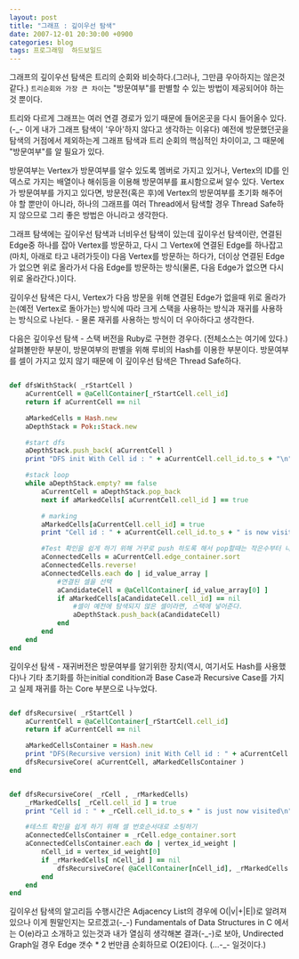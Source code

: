 ```yaml
---
layout: post
title: "그래프 : 깊이우선 탐색"
date: 2007-12-01 20:30:00 +0900
categories: blog
tags: 프로그래밍  하드보일드
---
```


그래프의 깊이우선 탐색은 트리의 순회와 비슷하다.(그러나, 그만큼 우아하지는 않은것 같다.) ```트리순회와 가장 큰 차이```는 "방문여부"를 판별할 수 있는 방법이 제공되어야 하는것 뿐이다.

트리와 다르게 그래프는 여러 연결 경로가 있기 때문에 들어온곳을 다시 들어올수 있다.(-_- 이게 내가 그래프 탐색이 '우아'하지 않다고 생각하는 이유다) 예전에 방문했던곳을 탐색의 거점에서 제외하는게 그래프 탐색과 트리 순회의 핵심적인 차이이고, 그 때문에 "방문여부"를 알 필요가 있다.

방문여부는 Vertex가 방문여부를 알수 있도록 멤버로 가지고 있거나, Vertex의 ID를 인덱스로 가지는 배열이나 해쉬등을 이용해 방문여부를 표시함으로써 알수 있다. Vertex가 방문여부를 가지고 있다면, 방문전(혹은 후)에 Vertex의 방문여부를 초기화 해주어야 할 뿐만이 아니라, 하나의 그래프를 여러 Thread에서 탐색할 경우 Thread Safe하지 않으므로 그리 좋은 방법은 아니라고 생각한다.

그래프 탐색에는 깊이우선 탐색과 너비우선 탐색이 있는데 깊이우선 탐색이란, 연결된 Edge중 하나를 잡아 Vertex를 방문하고, 다시 그 Vertex에 연결된 Edge를 하나잡고 (마치, 아래로 타고 내려가듯이) 다음 Vertex를 방문하는 하다가, 더이상 연결된 Edge가 없으면 위로 올라가서 다음 Edge를 방문하는 방식(물론, 다음 Edge가 없으면 다시 위로 올라간다.)이다.

깊이우선 탐색은 다시, Vertex가 다음 방문을 위해 연결된 Edge가 없을때 위로 올라가는(예전 Vertex로 돌아가는) 방식에 따라 크게 스택을 사용하는 방식과 재귀를 사용하는 방식으로 나뉜다. - 물론 재귀를 사용하는 방식이 더 우아하다고 생각한다.

다음은 깊이우선 탐색 - 스택 버전을 Ruby로 구현한 경우다. (전체소스는 여기에 있다.)
살펴볼만한 부분이, 방문여부의 판별을 위해 루비의 Hash를 이용한 부분이다. 방문여부를 셀이 가지고 있지 않기 때문에 이 깊이우선 탐색은 Thread Safe하다.

```ruby

def dfsWithStack( _rStartCell )
    aCurrentCell = @aCellContainer[_rStartCell.cell_id]
    return if aCurrentCell == nil

    aMarkedCells = Hash.new
    aDepthStack = Pok::Stack.new

    #start dfs
    aDepthStack.push_back( aCurrentCell )
    print "DFS init With Cell id : " + aCurrentCell.cell_id.to_s + "\n"

    #stack loop
    while aDepthStack.empty? == false
        aCurrentCell = aDepthStack.pop_back
        next if aMarkedCells[ aCurrentCell.cell_id ] == true

        # marking
        aMarkedCells[aCurrentCell.cell_id] = true
        print "Cell id : " + aCurrentCell.cell_id.to_s + " is now visited\n"

        #Test 확인을 쉽게 하기 위해 거꾸로 push 하도록 해서 pop할때는 작은수부터 나오게
        aConnectedCells = aCurrentCell.edge_container.sort
        aConnectedCells.reverse!
        aConnectedCells.each do | id_value_array |
            #연결된 셀을 선택
            aCandidateCell = @aCellContainer[ id_value_array[0] ]
            if aMarkedCells[aCandidateCell.cell_id] == nil
                #셀이 예전에 탐색되지 않은 셀이라면, 스택에 넣어준다.
                aDepthStack.push_back(aCandidateCell)
            end
        end
    end
end

```

깊이우선 탐색 - 재귀버전은 방문여부를 알기위한 장치(역시, 여기서도 Hash를 사용했다)나 기타 초기화를 하는initial condition과 Base Case과 Recursive Case를 가지고 실제 재귀를 하는 Core 부분으로 나누었다.

```ruby

def dfsRecursive( _rStartCell )
    aCurrentCell = @aCellContainer[_rStartCell.cell_id]
    return if aCurrentCell == nil

    aMarkedCellsContainer = Hash.new
    print "DFS(Recursive version) init With Cell id : " + aCurrentCell.cell_id.to_s + "\n"
    dfsRecursiveCore( aCurrentCell, aMarkedCellsContainer )
end


def dfsRecursiveCore( _rCell , _rMarkedCells)
    _rMarkedCells[ _rCell.cell_id ] = true
    print "Cell id : " + _rCell.cell_id.to_s + " is just now visited\n"

    #테스트 확인을 쉽게 하기 위해 셀 번호순서대로 소팅하기
    aConnectedCellsContainer = _rCell.edge_container.sort
    aConnectedCellsContainer.each do | vertex_id_weight |
        nCell_id = vertex_id_weight[0]
        if _rMarkedCells[ nCell_id ] == nil
            dfsRecursiveCore( @aCellContainer[nCell_id], _rMarkedCells )
        end
    end
end

```

깊이우선 탐색의 알고리듬 수행시간은 Adjacency List의 경우에 O(|v|+|E|)로 알려져 있으나 이게 뭔말인지는 모르겠고(-\_-) Fundamentals of Data Structures in C 에서는 O(e)라고 소개하고 있는것과 내가 열심히 생각해본 결과(-\_-)로 보아, Undirected Graph일 경우 Edge 갯수 * 2 번만큼 순회하므로 O(2E)이다. (...-\_- 일것이다.)

